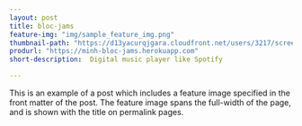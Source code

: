 ```yaml
---
layout: post
title: bloc-jams
feature-img: "img/sample_feature_img.png"
thumbnail-path: "https://d13yacurqjgara.cloudfront.net/users/3217/screenshots/2030966/blocjams_1x.png"
produrl: "https://minh-bloc-jams.herokuapp.com"
short-description:  Digital music player like Spotify

---
```

This is an example of a post which includes a feature image specified in the front matter of the post. The feature image spans the full-width of the page, and is shown with the title on permalink pages.

